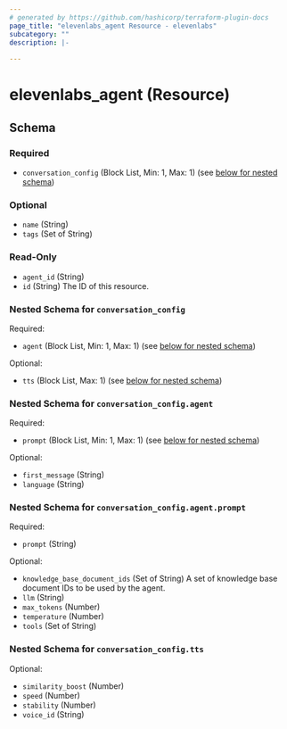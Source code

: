 ```yaml
---
# generated by https://github.com/hashicorp/terraform-plugin-docs
page_title: "elevenlabs_agent Resource - elevenlabs"
subcategory: ""
description: |-
  
---
```


# elevenlabs_agent (Resource)





<!-- schema generated by tfplugindocs -->
## Schema

### Required

- `conversation_config` (Block List, Min: 1, Max: 1) (see [below for nested schema](#nestedblock--conversation_config))

### Optional

- `name` (String)
- `tags` (Set of String)

### Read-Only

- `agent_id` (String)
- `id` (String) The ID of this resource.

<a id="nestedblock--conversation_config"></a>
### Nested Schema for `conversation_config`

Required:

- `agent` (Block List, Min: 1, Max: 1) (see [below for nested schema](#nestedblock--conversation_config--agent))

Optional:

- `tts` (Block List, Max: 1) (see [below for nested schema](#nestedblock--conversation_config--tts))

<a id="nestedblock--conversation_config--agent"></a>
### Nested Schema for `conversation_config.agent`

Required:

- `prompt` (Block List, Min: 1, Max: 1) (see [below for nested schema](#nestedblock--conversation_config--agent--prompt))

Optional:

- `first_message` (String)
- `language` (String)

<a id="nestedblock--conversation_config--agent--prompt"></a>
### Nested Schema for `conversation_config.agent.prompt`

Required:

- `prompt` (String)

Optional:

- `knowledge_base_document_ids` (Set of String) A set of knowledge base document IDs to be used by the agent.
- `llm` (String)
- `max_tokens` (Number)
- `temperature` (Number)
- `tools` (Set of String)



<a id="nestedblock--conversation_config--tts"></a>
### Nested Schema for `conversation_config.tts`

Optional:

- `similarity_boost` (Number)
- `speed` (Number)
- `stability` (Number)
- `voice_id` (String)
